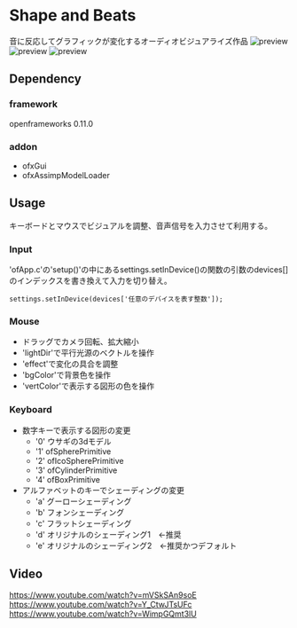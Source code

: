 # Shape and Beats
 
音に反応してグラフィックが変化するオーディオビジュアライズ作品
![preview](https://i.gyazo.com/dde56798aee68c3fc40c85dad066b8ae.png)
![preview](https://i.gyazo.com/375ef68002b6ede106d6fe778ccc0516.png)
![preview](https://i.gyazo.com/ed929c4fe41d3dd6c165ce4853e9a8e5.png)
## Dependency
### framework
openframeworks 0.11.0
### addon
 - ofxGui 
 - ofxAssimpModelLoader

## Usage
キーボードとマウスでビジュアルを調整、音声信号を入力させて利用する。
### Input
'ofApp.c'の'setup()'の中にあるsettings.setInDevice()の関数の引数のdevices[]のインデックスを書き換えて入力を切り替え。  
```
settings.setInDevice(devices['任意のデバイスを表す整数']);
```
### Mouse
- ドラッグでカメラ回転、拡大縮小
- 'lightDir'で平行光源のベクトルを操作
- 'effect'で変化の具合を調整
- 'bgColor'で背景色を操作
- 'vertColor'で表示する図形の色を操作
### Keyboard
- 数字キーで表示する図形の変更
  - '0' ウサギの3dモデル
  - '1' ofSpherePrimitive
  - '2' ofIcoSpherePrimitive
  - '3' ofCylinderPrimitive
  - '4' ofBoxPrimitive
- アルファベットのキーでシェーディングの変更
  - 'a' グーローシェーディング
  - 'b' フォンシェーディング
  - 'c' フラットシェーディング
  - 'd' オリジナルのシェーディング1　<-推奨
  - 'e' オリジナルのシェーディング2　<-推奨かつデフォルト
## Video
https://www.youtube.com/watch?v=mVSkSAn9soE
https://www.youtube.com/watch?v=Y_CtwJTsUFc
https://www.youtube.com/watch?v=WimpGQmt3lU
